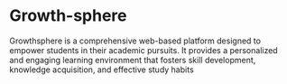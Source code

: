 # Growth-sphere
Growthsphere is a comprehensive web-based platform designed to empower students in their academic pursuits. It provides a personalized and engaging learning environment that fosters skill development, knowledge acquisition, and effective study habits
